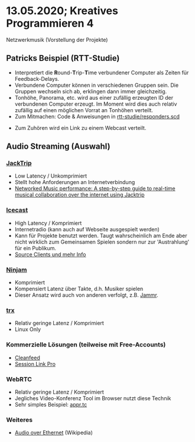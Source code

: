 # 13.05.2020; Kreatives Programmieren 4

Netzwerkmusik (Vorstellung der Projekte)

## Patricks Beispiel (RTT-Studie)

* Interpretiert die **R**ound-**T**rip-**T**ime verbundener Computer als Zeiten für Feedback-Delays.
* Verbundene Computer können in verschiedenen Gruppen sein. Die Gruppen wechseln sich ab, erklingen dann immer gleichzeitig.
* Tonhöhe, Panorama, etc. wird aus einer zufällig erzeugten ID der verbundenen Computer erzeugt. Im Moment wird dies auch relativ zufällig auf einen möglichen Vorrat an Tonhöhen verteilt.
* Zum Mitmachen: Code & Anweisungen in [rtt-studie/responders.scd](rtt-studie/responders.scd)
+ Zum Zuhören wird ein Link zu einem Webcast verteilt.

## Audio Streaming (Auswahl)

### [JackTrip](https://ccrma.stanford.edu/software/jacktrip/)
* Low Latency / Unkomprimiert
* Stellt hohe Anforderungen an Internetverbindung
* [Networked Music performance: A step-by-step guide to real-time musical collaboration over the internet using Jacktrip](https://docs.google.com/document/d/18pbu2xQRv521NKvHuYHjIVXRcLFqcDsqYnfKixyuyGg)

### [Icecast](https://www.icecast.org/)
* High Latency / Komprimiert
* Internetradio (kann auch auf Webseite ausgespielt werden)
* Kann für Projekte benutzt werden. Taugt wahrscheinlich am Ende aber nicht wirklich zum Gemeinsamen Spielen sondern nur zur 'Austrahlung' für ein Publikum.
* [Source Clients und mehr Info](https://www.icecast.org/apps/)

### [Ninjam](https://www.cockos.com/ninjam/)
* Komprimiert
* Kompensiert Latenz über Takte, d.h. Musiker spielen 
* Dieser Ansatz wird auch von anderen verfolgt, z.B. [Jammr](https://jammr.net/howitworks.html).

### [trx](http://www.pogo.org.uk/~mark/trx/)
* Relativ geringe Latenz / Komprimiert
* Linux Only

### Kommerzielle Lösungen (teilweise mit Free-Accounts)
* [Cleanfeed](https://cleanfeed.net/)
* [Session Link Pro](https://www.sessionlinkpro.com/)

### WebRTC
* Relativ geringe Latenz / Komprimiert
* Jegliches Video-Konferenz Tool im Browser nutzt diese Technik
* Sehr simples Beispiel: [appr.tc](https://appr.tc)

### Weiteres

* [Audio over Ethernet](https://en.wikipedia.org/wiki/Audio_over_Ethernet) (Wikipedia)